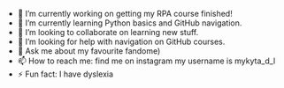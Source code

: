 - 🔭 I’m currently working on getting my RPA course finished!
- 🌱 I’m currently learning Python basics and GitHub navigation.
- 👯 I’m looking to collaborate on learning new stuff.
- 🤔 I’m looking for help with navigation on GitHub courses.
- 💬 Ask me about my favourite fandome)
- 📫 How to reach me: find me on instagram my username is mykyta_d_l
- ⚡ Fun fact: I have dyslexia

